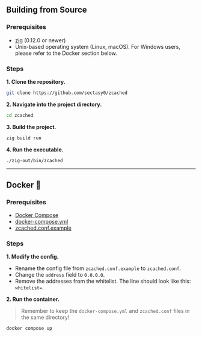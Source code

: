 ## Building from Source
### Prerequisites
- [zig](https://ziglang.org/download/) (0.12.0 or newer)
- Unix-based operating system (Linux, macOS). For Windows users, please refer to the Docker section below.

### Steps
**1. Clone the repository.**
```bash
git clone https://github.com/sectasy0/zcached
```
**2. Navigate into the project directory.**
```bash
cd zcached
```
**3. Build the project.**
```bash
zig build run
```
**4. Run the executable.**
```bash
./zig-out/bin/zcached
```
---

## Docker 🐳
### Prerequisites
- [Docker Compose](https://docs.docker.com/compose/install/)
- [docker-compose.yml](https://github.com/sectasy0/zcached/raw/master/docker-compose.yml)
- [zcached.conf.example](https://github.com/sectasy0/zcached/raw/master/zcached.conf.example)

### Steps
**1. Modify the config.**
- Rename the config file from `zcached.conf.example` to `zcached.conf`.
- Change the `address` field to `0.0.0.0`.
- Remove the addresses from the whitelist. The line should look like this: `whitelist=`.

**2. Run the container.**
> Remember to keep the `docker-compose.yml` and `zcached.conf` files in the same directory!
```bash
docker compose up
```